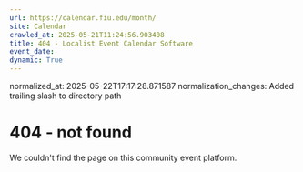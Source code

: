 ```yaml
---
url: https://calendar.fiu.edu/month/
site: Calendar
crawled_at: 2025-05-21T11:24:56.903408
title: 404 - Localist Event Calendar Software
event_date: 
dynamic: True
---
```

normalized_at: 2025-05-22T17:17:28.871587
normalization_changes: Added trailing slash to directory path

# 404 - not found
We couldn't find the page on this community event platform.
